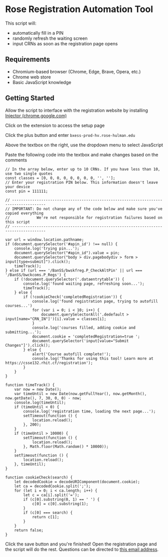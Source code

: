 # Rose Registration Automation Tool
This script will:
- automatically fill in a PIN
- randomly refresh the waiting screen
- input CRNs as soon as the registration page opens

## Requirements
- Chromium-based browser (Chrome, Edge, Brave, Opera, etc.)
- Chrome web store
- Basic JavaScript knowledge

## Getting Started
Allow the script to interface with the registration website by installing
[Injector (chrome.google.com)](https://chrome.google.com/webstore/detail/injector/bfdonckegflhbiamlmidciapolfccmmb)

Click on the extension to access the setup page

Click the plus button and enter 
`bxess-prod-hv.rose-hulman.edu`

Above the textbox on the right, use the dropdown menu to select JavaScript

Paste the following code into the textbox and make changes based on the comments
```
// In the array below, enter up to 10 CRNs. If you have less than 10, use two single quotes
const classes = [0, 0, 0, 0, 0, 0, 0, 0, '', ''];
// Enter your registration PIN below. This information doesn't leave your device
const pin = 111111;

// -------------------------------------------------------------------------------------
// IMPORTANT: Do not change any of the code below and make sure you've copied everything
//            We're not responsible for registration failures based on this script
// -------------------------------------------------------------------------------------

var url = window.location.pathname;
if (document.querySelector('#apin_id') !== null) {
    console.log('trying pin...');
    document.querySelector("#apin_id").value = pin;
    document.querySelector("body > div.pagebodydiv > form > input[type=submit]").click();
    timeTrack();
} else if (url === '/BanSS/bwskfreg.P_CheckAltPin' || url === '/BanSS/bwckcoms.P_Regs') {
    if (!document.querySelector('.dataentrytable')) {
        console.log('found waiting page, refreshing soon...');
        timeTrack();
    } else {
        if (!cookieCheck('completedRegistration')) {
            console.log('found registration page, trying to autofill courses...')
            for (var i = 0; i < 10; i++) {
                document.querySelectorAll('.dedefault > input[name="CRN_IN"]')[i].value = classes[i];
            }
            console.log('courses filled, adding cookie and submitting...');
            document.cookie = 'completedRegistration=true ';
            document.querySelector('input[value="Submit Changes"]').click();
        } else {
            alert('Course autofill complete!');
            console.log('Thanks for using this tool! Learn more at https://csse132.rhit.cf/registration');
        }
    }
}

function timeTrack() {
    var now = new Date();
    var timeUntil = new Date(now.getFullYear(), now.getMonth(), now.getDate(), 7, 30, 0, 0) - now;
    console.log(timeUntil);
    if (timeUntil < 0) {
        console.log('registration time, loading the next page...');
        setTimeout(function () {
            location.reload();
        }, 200);
    }
    if (timeUntil > 10000) {
        setTimeout(function () {
            location.reload();
        }, Math.floor(Math.random() * 10000));
    }
    setTimeout(function () {
        location.reload();
    }, timeUntil);
}

function cookieCheck(search) {
    let decodedCookie = decodeURIComponent(document.cookie);
    let ca = decodedCookie.split(';');
    for (let i = 0; i < ca.length; i++) {
        let c = ca[i].split('=');
        if (c[0].substring(0, 1) == ' ') {
            c[0] = c[0].substring(1);
        }
        if (c[0] === search) {
            return c[1];
        }
    }
    return false;
}
```

Click the save button and you're finished! Open the registration page and the script will do the rest. Questions can be directed to [this email address](mailto:hello@canon.click).
